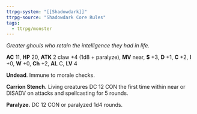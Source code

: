 ```yaml
---
ttrpg-system: "[[Shadowdark]]"
ttrpg-source: "Shadowdark Core Rules"
tags:
  - ttrpg/monster
---
```


_Greater ghouls who retain the intelligence they had in life._

**AC** 11, **HP** 20, **ATK** 2 claw +4 (1d8 + paralyze), **MV** near, **S** +3, **D** +1, **C** +2, **I** +0, **W** +0, **Ch** +2, **AL** C, **LV** 4

**Undead**. Immune to morale checks. 

**Carrion Stench.** Living creatures DC 12 CON the first time within near or DISADV on attacks and spellcasting for 5 rounds. 

**Paralyze.** DC 12 CON or paralyzed 1d4 rounds.

